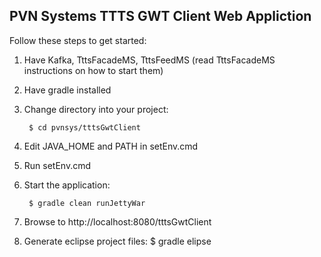 ## PVN Systems TTTS GWT Client Web Appliction

Follow these steps to get started:

1. Have Kafka, TttsFacadeMS, TttsFeedMS (read TttsFacadeMS instructions on how to start them)

2. Have gradle installed

3. Change directory into your project:

        $ cd pvnsys/tttsGwtClient

4. Edit JAVA_HOME and PATH in setEnv.cmd

5. Run setEnv.cmd

6. Start the application:

        $ gradle clean runJettyWar

7. Browse to http://localhost:8080/tttsGwtClient

8. Generate eclipse project files: $ gradle elipse    

